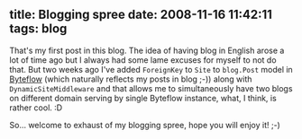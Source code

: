 title: Blogging spree
date: 2008-11-16 11:42:11
tags: blog
----


That's my first post in this blog. The idea of having blog in English arose a lot of time ago but I always had some lame excuses for myself to not do that. But two weeks ago I've added `ForeignKey` to `Site` to `blog.Post` model in [Byteflow][1] (which naturally reflects my posts in blog ;-)) along with `DynamicSiteMiddleware` and that allows me to simultaneously have two blogs on different domain serving by single Byteflow instance, what, I think, is rather cool. :D

So... welcome to exhaust of my blogging spree, hope you will enjoy it! ;-)


[1]: http://byteflow.su/ "Django-based blog engine"
